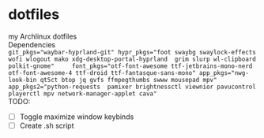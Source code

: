 # dotfiles
my Archlinux dotfiles  
Dependencies  
`
   git_pkgs="waybar-hyprland-git"
   hypr_pkgs="foot swaybg swaylock-effects wofi wlogout mako xdg-desktop-portal-hyprland  grim slurp wl-clipboard polkit-gnome"    
   font_pkgs="otf-font-awesome ttf-jetbrains-mono-nerd otf-font-awesome-4 ttf-droid ttf-fantasque-sans-mono"
   app_pkgs="nwg-look-bin qt5ct btop jq gvfs ffmpegthumbs swww mousepad mpv"
   app_pkgs2="python-requests  pamixer brightnessctl viewnior pavucontrol playerctl mpv network-manager-applet cava"
`  
TODO:  
- [ ] Toggle maximize window keybinds  
- [ ] Create .sh script
